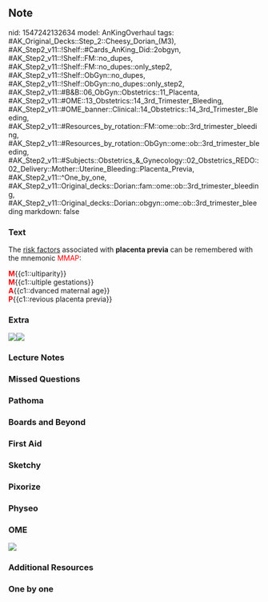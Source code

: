 ## Note
nid: 1547242132634
model: AnKingOverhaul
tags: #AK_Original_Decks::Step_2::Cheesy_Dorian_(M3), #AK_Step2_v11::!Shelf::#Cards_AnKing_Did::2obgyn, #AK_Step2_v11::!Shelf::FM::no_dupes, #AK_Step2_v11::!Shelf::FM::no_dupes::only_step2, #AK_Step2_v11::!Shelf::ObGyn::no_dupes, #AK_Step2_v11::!Shelf::ObGyn::no_dupes::only_step2, #AK_Step2_v11::#B&B::06_ObGyn::Obstetrics::11_Placenta, #AK_Step2_v11::#OME::13_Obstetrics::14_3rd_Trimester_Bleeding, #AK_Step2_v11::#OME_banner::Clinical::14_Obstetrics::14_3rd_Trimester_Bleeding, #AK_Step2_v11::#Resources_by_rotation::FM::ome::ob::3rd_trimester_bleeding, #AK_Step2_v11::#Resources_by_rotation::ObGyn::ome::ob::3rd_trimester_bleeding, #AK_Step2_v11::#Subjects::Obstetrics_&_Gynecology::02_Obstetrics_REDO::02_Delivery::Mother::Uterine_Bleeding::Placenta_Previa, #AK_Step2_v11::^One_by_one, #AK_Step2_v11::Original_decks::Dorian::fam::ome::ob::3rd_trimester_bleeding, #AK_Step2_v11::Original_decks::Dorian::obgyn::ome::ob::3rd_trimester_bleeding
markdown: false

### Text
<span class="clozed c1">The <u>risk factors</u> associated with
<b>placenta previa</b> can be remembered with the mnemonic
<font color="#FC0107">MMAP</font>:</span>
<div>
  <div>
    <span class="clozed c1"><span class="clozed c2"><b><font color=
    "#FC0107">M</font></b>{{c1::ultiparity}}</span></span>
  </div>
  <div>
    <span class="clozed c1"><b><font color=
    "#FC0107">M</font></b><span class="clozed c2">{{c1::ultiple
    gestations}}</span></span>
  </div>
  <div>
    <span class="clozed c1"><span class="clozed c2"><b><font color=
    "#FC0107">A</font></b></span></span>{{c1::dvanced maternal
    age}}
  </div>
  <div>
    <span class="clozed c1"><span class="clozed c2"><b><font color=
    "#FC0107">P</font></b></span></span>{{c1::revious placenta
    previa}}
  </div>
</div>

### Extra
<img src="paste-42902428320264.jpg"><img src=
"paste-41016937677326.jpg">

### Lecture Notes


### Missed Questions


### Pathoma


### Boards and Beyond


### First Aid


### Sketchy


### Pixorize


### Physeo


### OME
<div class="ome-widget">
  <a href=
  "https://onlinemeded.org/spa/obstetrics/3rd-trimester-bleeding/acquire?ref=anki">
  <img src="_OME_AnkiFlashcards_Lesson_4.png"></a>
</div>

### Additional Resources


### One by one

